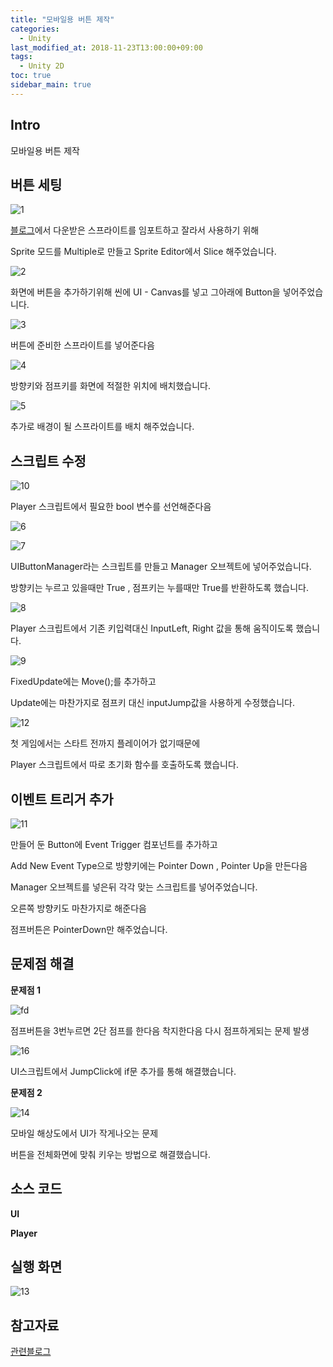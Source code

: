 ```yaml
---
title: "모바일용 버튼 제작"
categories: 
  - Unity
last_modified_at: 2018-11-23T13:00:00+09:00
tags: 
  - Unity 2D
toc: true
sidebar_main: true
---
```


## Intro

모바일용 버튼 제작



## 버튼 세팅

![1](https://github.com/lesslate/lesslate.github.io/blob/master/assets/img/Unity/button/1.png?raw=true)

[블로그](http://blog.naver.com/PostView.nhn?blogId=gold_metal&logNo=220894565141&categoryNo=40&parentCategoryNo=0&viewDate=&currentPage=1&postListTopCurrentPage=1&from=postView&userTopListOpen=true&userTopListCount=5&userTopListManageOpen=false&userTopListCurrentPage=1)에서 다운받은 스프라이트를 임포트하고 잘라서 사용하기 위해

Sprite 모드를 Multiple로 만들고 Sprite Editor에서 Slice 해주었습니다.

![2](https://github.com/lesslate/lesslate.github.io/blob/master/assets/img/Unity/button/2.png?raw=true)

화면에 버튼을 추가하기위해 씬에 UI - Canvas를 넣고 그아래에 Button을 넣어주었습니다.

![3](https://github.com/lesslate/lesslate.github.io/blob/master/assets/img/Unity/button/3.png?raw=true)

버튼에 준비한 스프라이트를 넣어준다음

![4](https://github.com/lesslate/lesslate.github.io/blob/master/assets/img/Unity/button/4.png?raw=true)

방향키와 점프키를 화면에 적절한 위치에 배치했습니다.



![5](https://github.com/lesslate/lesslate.github.io/blob/master/assets/img/Unity/button/5.png?raw=true)

추가로 배경이 될 스프라이트를 배치 해주었습니다.


## 스크립트 수정

![10](https://github.com/lesslate/lesslate.github.io/blob/master/assets/img/Unity/button/10.png?raw=true)

Player 스크립트에서 필요한 bool 변수를 선언해준다음

![6](https://github.com/lesslate/lesslate.github.io/blob/master/assets/img/Unity/button/6.png?raw=true)

![7](https://github.com/lesslate/lesslate.github.io/blob/master/assets/img/Unity/button/7.png?raw=true)

UIButtonManager라는 스크립트를 만들고 Manager 오브젝트에 넣어주었습니다.

방향키는 누르고 있을때만 True , 점프키는 누를때만 True를 반환하도록 했습니다.

![8](https://github.com/lesslate/lesslate.github.io/blob/master/assets/img/Unity/button/8.png?raw=true)

Player 스크립트에서 기존 키입력대신 InputLeft, Right 값을 통해 움직이도록 했습니다.

![9](https://github.com/lesslate/lesslate.github.io/blob/master/assets/img/Unity/button/9.png?raw=true)

FixedUpdate에는 Move();를 추가하고

Update에는 마찬가지로 점프키 대신 inputJump값을 사용하게 수정했습니다.

![12](https://github.com/lesslate/lesslate.github.io/blob/master/assets/img/Unity/button/12.png?raw=true)

첫 게임에서는 스타트 전까지 플레이어가 없기때문에

Player 스크립트에서 따로 초기화 함수를 호출하도록 했습니다.

## 이벤트 트리거 추가

![11](https://github.com/lesslate/lesslate.github.io/blob/master/assets/img/Unity/button/11.png?raw=true)

만들어 둔 Button에 Event Trigger 컴포넌트를 추가하고

Add New Event Type으로 방향키에는 Pointer Down , Pointer Up을 만든다음

Manager 오브젝트를 넣은뒤 각각 맞는 스크립트를 넣어주었습니다.

오른쪽 방향키도 마찬가지로 해준다음

점프버튼은 PointerDown만 해주었습니다. 


## 문제점 해결

**문제점 1**

![fd](https://github.com/lesslate/lesslate.github.io/blob/master/assets/img/Unity/button/fd.gif?raw=true)

점프버튼을 3번누르면 2단 점프를 한다음 착지한다음 다시 점프하게되는 문제 발생

![16](https://github.com/lesslate/lesslate.github.io/blob/master/assets/img/Unity/button/16.png?raw=true)

UI스크립트에서 JumpClick에 if문 추가를 통해 해결했습니다.



**문제점 2**

![14](https://github.com/lesslate/lesslate.github.io/blob/master/assets/img/Unity/button/14.jpg?raw=true)

모바일 해상도에서 UI가 작게나오는 문제

버튼을 전체화면에 맞춰 키우는 방법으로 해결했습니다.

## 소스 코드

**UI**

<script src="https://gist.github.com/lesslate/334cf698fcd2e34da3c7c89092ec42d8.js"></script>

**Player**

<script src="https://gist.github.com/lesslate/40deaf92cbb7461d944a0ade31a50ec9.js"></script>


## 실행 화면

![13](https://github.com/lesslate/lesslate.github.io/blob/master/assets/img/Unity/button/13.gif?raw=true)

## 참고자료

[관련블로그](http://blog.naver.com/PostView.nhn?blogId=gold_metal&logNo=220894565141&categoryNo=40&parentCategoryNo=0&viewDate=&currentPage=1&postListTopCurrentPage=1&from=postView&userTopListOpen=true&userTopListCount=5&userTopListManageOpen=false&userTopListCurrentPage=1)
